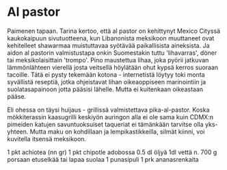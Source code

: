 # Al pastor

Paimenen tapaan. Tarina kertoo, että al pastor on kehittynyt Mexico Cityssä kaukokaipuun sivutuotteena, kun Libanonista meksikoon muuttaneet ovat kehitelleet shawarmaa muistuttavaa syötävää paikallisista aineksista. Ja aidon al pastorin valmistustapa onkin Suomestakin tuttu 'lihavarras', döner tai meksikolaisittain 'trompo'. Pino maustettua lihaa, joka pyörii jatkuvan lämmönlähteen vierellä josta veitsellä höylätään ohut kypsä kerros suoraan tacoille. Tätä ei pysty tekemään kotona - internetistä löytyy toki monta syvällistä reseptiä, jotka ohjeistavat lihan oikeaoppiseen marinointiin ja suolatasapainoon jotta pääsisi lähelle. Mutta ei kuitenkaan oikeastaan pääse.

Eli ohessa on täysi huijaus - grillissä valmistettava pika-al-pastor. Koska mökkiterassin kaasugrilli keskiyön auringon alla ei ole sama kuin CDMX:n pimeiden katujen savuntuoksuiset taqueriat ei tämänkään tarvitse olla yks-yhteen. Mutta maku on kohdillaan ja lempikastikkeilla, silmät kiinni, voi kuvitella itsensä meksikoon.

1 pkt achiotea (nn gr)
1 pkt chipotle adobossa
0.5 dl öljyä
1dl vettä
n. 700 g porsaan etuselkää tai lapaa
suolaa
1 punasipuli
1 prk ananasrenkaita
